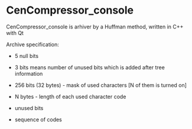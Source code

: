 CenCompressor_console
=====================

CenCompressor_console is arhiver by a Huffman method, written in C++ with Qt

Archive specification:
  * 5 null bits
  * 3 bits means number of unused bits which is added after tree information

  * 256 bits (32 bytes) - mask of used characters [N of them is turned on]
  * N bytes - length of each used character code
  * unused bits
  * sequence of codes
